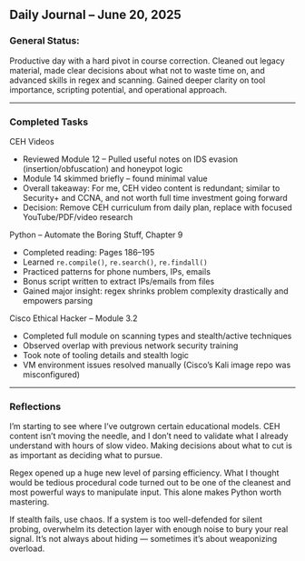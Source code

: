 ## Daily Journal – June 20, 2025

### General Status:

Productive day with a hard pivot in course correction. Cleaned out legacy material, made clear decisions about what not to waste time on, and advanced skills in regex and scanning. Gained deeper clarity on tool importance, scripting potential, and operational approach.

---

### Completed Tasks

CEH Videos
* Reviewed Module 12 – Pulled useful notes on IDS evasion (insertion/obfuscation) and honeypot logic
* Module 14 skimmed briefly – found minimal value
* Overall takeaway: For me, CEH video content is redundant; similar to Security+ and CCNA, and not worth full time investment going forward
* Decision: Remove CEH curriculum from daily plan, replace with focused YouTube/PDF/video research

Python – Automate the Boring Stuff, Chapter 9
* Completed reading: Pages 186–195
* Learned `re.compile()`, `re.search()`, `re.findall()`
* Practiced patterns for phone numbers, IPs, emails
* Bonus script written to extract IPs/emails from files
* Gained major insight: regex shrinks problem complexity drastically and empowers parsing

Cisco Ethical Hacker – Module 3.2
* Completed full module on scanning types and stealth/active techniques
* Observed overlap with previous network security training
* Took note of tooling details and stealth logic
* VM environment issues resolved manually (Cisco’s Kali image repo was misconfigured)

---

### Reflections

I’m starting to see where I’ve outgrown certain educational models. CEH content isn’t moving the needle, and I don’t need to validate what I already understand with hours of slow video. Making decisions about what to cut is as important as deciding what to pursue.

Regex opened up a huge new level of parsing efficiency. What I thought would be tedious procedural code turned out to be one of the cleanest and most powerful ways to manipulate input. This alone makes Python worth mastering.

If stealth fails, use chaos. If a system is too well-defended for silent probing, overwhelm its detection layer with enough noise to bury your real signal. It’s not always about hiding — sometimes it’s about weaponizing overload.